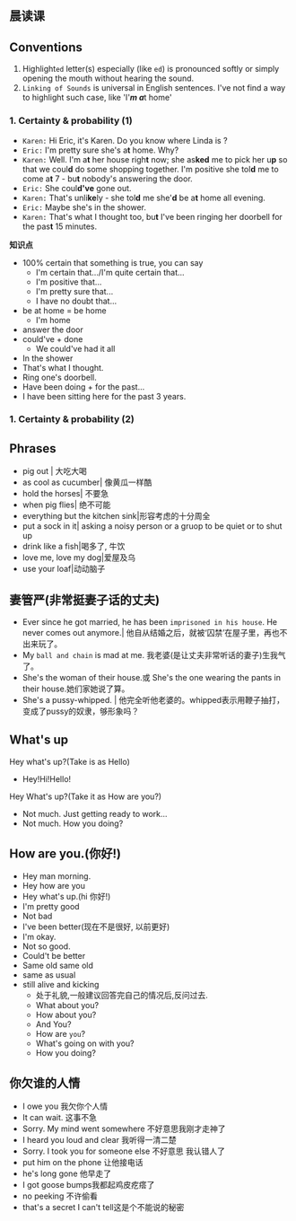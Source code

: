## 晨读课

## Conventions
1. Highlight`ed` letter(s) especially (like `ed`) is pronounced softly or simply opening the mouth without hearing the sound.
2. `Linking of Sounds` is universal in English sentences. I've not find a way to highlight such case, like 'I'***m a***t home'

### 1. Certainty & probability (1)
- `Karen:` Hi Eric, it's Karen. Do you know where Linda is ?
- `Eric:` I'm pretty sure she's a**t** home. Why?
- `Karen:` Well. I'm a**t** her house righ**t** now; she as**ked** me to pick her u**p** so that we coul**d** do some shopping together. I'm positive she tol**d** me to come a**t** 7 - bu**t** nobody's answering the door.
- `Eric:` She coul**d've** gone out.
- `Karen:` That's unli**ke**ly - she tol**d** me she'**d** be a**t** home all evening.
- `Eric:` Maybe she's in the shower.
- `Karen:` That's what I thought too, bu**t** I've been ringing her doorbell for the pas**t** 15 minutes.

****知识点****
- 100% certain that something is true, you can say
    + I'm certain that.../I'm quite certain that...
    + I'm positive that...
    + I'm pretty sure that...
    + I have no doubt that...
- be at home = be home
    + I'm home
- answer the door
- could've + done
    + We could've had it all
- In the shower
- That's what I thought.
- Ring one's doorbell.
- Have been doing + for the past...
-   I have been sitting here for the past 3 years. 

### 1. Certainty & probability (2)

## Phrases

- pig out | 大吃大喝
- as cool as cucumber| 像黄瓜一样酷
- hold the horses| 不要急
- when pig flies| 绝不可能
- everything but the kitchen sink|形容考虑的十分周全
- put a sock in it| asking a noisy person or a gruop to be quiet or to shut up
- drink like a fish|喝多了, 牛饮
- love me, love my dog|爱屋及乌
- use your loaf|动动脑子

## 妻管严(非常挺妻子话的丈夫)
-  Ever since he got married, he has been `imprisoned in his house`. He never comes out anymore.| 他自从结婚之后，就被‘囚禁’在屋子里，再也不出来玩了。
-  My `ball and chain` is mad at me. 我老婆(是让丈夫非常听话的妻子)生我气了。
-  She's the woman of their house.或 She's the one wearing the pants in their house.她们家她说了算。
-  She's a pussy-whipped. | 他完全听他老婆的。whipped表示用鞭子抽打，变成了pussy的奴隶，够形象吗？

## What's up

Hey what's up?(Take is as Hello)
- Hey!Hi!Hello!

Hey What's up?(Take it as How are you?)
- Not much. Just getting ready to work...
- Not much. How you doing?



## How are you.(你好!)
- Hey man morning.
- Hey how are you
- Hey what's up.(hi 你好!)
- I'm pretty good
- Not bad
- I've been better(现在不是很好, 以前更好)
- I'm okay. 
- Not so good.
- Could't be better
- Same old same old
- same as usual
- still alive and kicking
    + 处于礼貌,一般建议回答完自己的情况后,反问过去. 
    + What about you?
    + How about you?
    + And You?
    + How are `you`?
    + What's going on with you?
    + How you doing?

## 你欠谁的人情
- I owe you 我欠你个人情
- It can wait. 这事不急
- Sorry. My mind went somewhere 不好意思我刚才走神了
- I heard you loud and clear 我听得一清二楚
- Sorry. I took you for someone else 不好意思 我认错人了
- put him on the phone 让他接电话
- he's long gone 他早走了
- I got goose bumps我都起鸡皮疙瘩了
- no peeking 不许偷看
- that's a secret I can't tell这是个不能说的秘密



